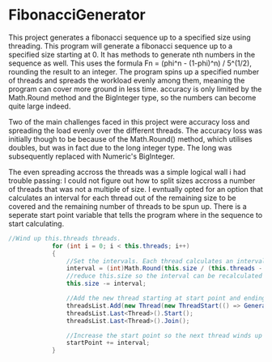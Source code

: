 # FibonacciGenerator
This project generates a fibonacci sequence up to a specified size using threading.
This program will generate a fibonacci sequence up to a specified size starting at 0. 
It has methods to generate nth numbers in the sequence as well. This uses the formula Fn = (phi^n - (1-phi)^n) / 5^(1/2), rounding the result to an integer.
The program spins up a specified number of threads and spreads the workload evenly among them, meaning the program can cover more ground in less time. 
accuracy is only limited by the Math.Round method and the BigInteger type, so the numbers can become quite large indeed.

Two of the main challenges faced in this project were accuracy loss and spreading the load evenly over the different threads.
The accuracy loss was initially though to be because of the Math.Round() method, which utilises doubles, but was in fact due to the long integer type. 
The long was subsequently replaced with Numeric's BigInteger.

The even spreading accross the threads was a simple logical wall i had trouble passing:
I could not figure out how to split sizes accross a number of threads that was not a multiple of size.
I evntually opted for an option that calculates an interval for each thread out of the remaining size to be covered and the remaining number of threads to be spun up.
There is a seperate start point variable that tells the program where in the sequence to start calculating.
``` csharp
//Wind up this.threads threads. 
            for (int i = 0; i < this.threads; i++)
            {
                //Set the intervals. Each thread calculates an interval for it to work on, to evenly distribute the workload and allow for sizes that do not have threads as common denominator
                interval = (int)Math.Round(this.size / (this.threads - i));
                //reduce this.size so the interval can be recalculated correctly
                this.size -= interval;

                //Add the new thread starting at start point and ending and start point + interval
                threadsList.Add(new Thread(new ThreadStart(() => GenerateFibonacciSequence(startPoint, interval))));
                threadsList.Last<Thread>().Start();
                threadsList.Last<Thread>().Join();

                //Increase the start point so the next thread winds up where the other left off.
                startPoint += interval;
            }
```
